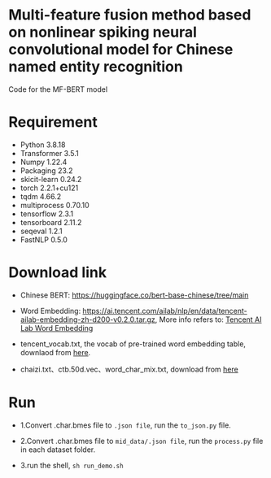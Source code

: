 # Multi-feature fusion method based on nonlinear spiking neural convolutional model for Chinese named entity recognition

Code for the MF-BERT model

# Requirement

* Python 3.8.18
* Transformer 3.5.1
* Numpy 1.22.4
* Packaging 23.2
* skicit-learn 0.24.2
* torch 2.2.1+cu121
* tqdm 4.66.2
* multiprocess 0.70.10
* tensorflow 2.3.1
* tensorboard 2.11.2
* seqeval 1.2.1
* FastNLP 0.5.0

# Download link

* Chinese BERT: https://huggingface.co/bert-base-chinese/tree/main <!--https://cdn.huggingface.co/bert-base-chinese-pytorch_model.bin-->

* Word Embedding: https://ai.tencent.com/ailab/nlp/en/data/tencent-ailab-embedding-zh-d200-v0.2.0.tar.gz,
More info refers to: [Tencent AI Lab Word Embedding](https://ai.tencent.com/ailab/nlp/en/embedding.html)

* tencent_vocab.txt, the vocab of pre-trained word embedding table, downlaod from [here](https://drive.google.com/file/d/1UmtbCSPVrXBX_y4KcovCknJFu9bXXp12/view?usp=sharing).

* chaizi.txt、ctb.50d.vec、word_char_mix.txt, download from [here](https://github.com/kfcd/chaizi)

# Run

* 1.Convert .char.bmes file to `.json file`, run the `to_json.py` file.

* 2.Convert .char.bmes file to `mid_data/.json file`, run the `process.py` file in each dataset folder.

* 3.run the shell, `sh run_demo.sh`
